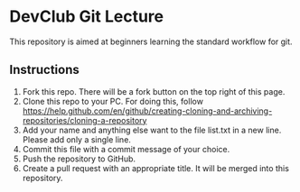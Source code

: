 # DevClub Git Lecture

This repository is aimed at beginners learning the standard workflow for git.

## Instructions
1. Fork this repo. There will be a fork button on the top right of this page.
2. Clone this repo to your PC. For doing this, follow https://help.github.com/en/github/creating-cloning-and-archiving-repositories/cloning-a-repository
3. Add your name and anything else want to the file list.txt in a new line. Please add only a single line.
4. Commit this file with a commit message of your choice.
5. Push the repository to GitHub.
6. Create a pull request with an appropriate title. It will be merged into this repository.
